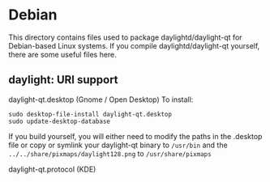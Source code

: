 
Debian
====================
This directory contains files used to package daylightd/daylight-qt
for Debian-based Linux systems. If you compile daylightd/daylight-qt yourself, there are some useful files here.

## daylight: URI support ##


daylight-qt.desktop  (Gnome / Open Desktop)
To install:

	sudo desktop-file-install daylight-qt.desktop
	sudo update-desktop-database

If you build yourself, you will either need to modify the paths in
the .desktop file or copy or symlink your daylight-qt binary to `/usr/bin`
and the `../../share/pixmaps/daylight128.png` to `/usr/share/pixmaps`

daylight-qt.protocol (KDE)

